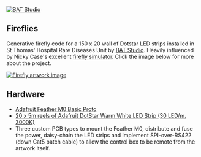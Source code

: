 [![BAT Studio](http://media.cargocollective.com/1/10/349627/headerimg/BAT-logo-NEW.jpg)](http://www.batstudio.co.uk/)

## Fireflies

Generative firefly code for a 150 x 20 wall of Dotstar LED strips installed in St Thomas' Hospital Rare Diseases Unit by [BAT Studio](http://www.batstudio.co.uk/). Heavily influenced by Nicky Case's excellent [firefly simulator](http://ncase.me/fireflies/). Click the image below for more about the project.

[![Firefly artwork image](http://payload543.cargocollective.com/1/10/349627/13174697/387-BAT-Studio-001-LR_800.jpg)](http://www.batstudio.co.uk/Fireflies)

## Hardware
* [Adafruit Feather M0 Basic Proto](https://www.adafruit.com/product/2772)
* [20 x 5m reels of Adafruit DotStar Warm White LED Strip (30 LED/m, 3000K)](https://www.adafruit.com/product/2435?length=5)
* Three custom PCB types to mount the Feather M0, distribute and fuse the power, daisy-chain the LED strips and implement SPI-over-RS422 (down Cat5 patch cable) to allow the control box to be remote from the artwork itself.